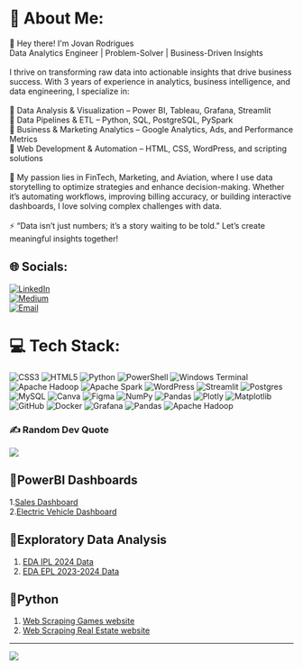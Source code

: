 # 💫 About Me:
👋 Hey there! I'm Jovan Rodrigues<br>Data Analytics Engineer | Problem-Solver | Business-Driven Insights<br><br>I thrive on transforming raw data into actionable insights that drive business success. With 3 years of experience in analytics, business intelligence, and data engineering, I specialize in:<br><br>🔹 Data Analysis & Visualization – Power BI, Tableau, Grafana, Streamlit<br>🔹 Data Pipelines & ETL – Python, SQL, PostgreSQL, PySpark<br>🔹 Business & Marketing Analytics – Google Analytics, Ads, and Performance Metrics<br>🔹 Web Development & Automation – HTML, CSS, WordPress, and scripting solutions<br><br>🚀 My passion lies in FinTech, Marketing, and Aviation, where I use data storytelling to optimize strategies and enhance decision-making. Whether it’s automating workflows, improving billing accuracy, or building interactive dashboards, I love solving complex challenges with data.<br><br>⚡ “Data isn’t just numbers; it’s a story waiting to be told.” Let’s create meaningful insights together! 


## 🌐 Socials:
[![LinkedIn](https://img.shields.io/badge/LinkedIn-%230077B5.svg?logo=linkedin&logoColor=white)](https://www.linkedin.com/in/jovan-ro/)  
[![Medium](https://img.shields.io/badge/Medium-12100E?logo=medium&logoColor=white)](https://medium.com/@@jovanr13)  
[![Email](https://img.shields.io/badge/Email-D14836?logo=gmail&logoColor=white)](mailto:jovanrodrigues13@gmail.com)  

# 💻 Tech Stack:
![CSS3](https://img.shields.io/badge/css3-%231572B6.svg?style=for-the-badge&logo=css3&logoColor=white) ![HTML5](https://img.shields.io/badge/html5-%23E34F26.svg?style=for-the-badge&logo=html5&logoColor=white) ![Python](https://img.shields.io/badge/python-3670A0?style=for-the-badge&logo=python&logoColor=ffdd54) ![PowerShell](https://img.shields.io/badge/PowerShell-%235391FE.svg?style=for-the-badge&logo=powershell&logoColor=white) ![Windows Terminal](https://img.shields.io/badge/Windows%20Terminal-%234D4D4D.svg?style=for-the-badge&logo=windows-terminal&logoColor=white) ![Apache Hadoop](https://img.shields.io/badge/Apache%20Hadoop-66CCFF?style=for-the-badge&logo=apachehadoop&logoColor=black) ![Apache Spark](https://img.shields.io/badge/Apache%20Spark-FDEE21?style=for-the-badge&logo=apachespark&logoColor=black) ![WordPress](https://img.shields.io/badge/WordPress-%23117AC9.svg?style=for-the-badge&logo=WordPress&logoColor=white) ![Streamlit](https://img.shields.io/badge/Streamlit-%23FE4B4B.svg?style=for-the-badge&logo=streamlit&logoColor=white) ![Postgres](https://img.shields.io/badge/postgres-%23316192.svg?style=for-the-badge&logo=postgresql&logoColor=white) ![MySQL](https://img.shields.io/badge/mysql-4479A1.svg?style=for-the-badge&logo=mysql&logoColor=white) ![Canva](https://img.shields.io/badge/Canva-%2300C4CC.svg?style=for-the-badge&logo=Canva&logoColor=white) ![Figma](https://img.shields.io/badge/figma-%23F24E1E.svg?style=for-the-badge&logo=figma&logoColor=white) ![NumPy](https://img.shields.io/badge/numpy-%23013243.svg?style=for-the-badge&logo=numpy&logoColor=white) ![Pandas](https://img.shields.io/badge/pandas-%23150458.svg?style=for-the-badge&logo=pandas&logoColor=white) ![Plotly](https://img.shields.io/badge/Plotly-%233F4F75.svg?style=for-the-badge&logo=plotly&logoColor=white) ![Matplotlib](https://img.shields.io/badge/Matplotlib-%23ffffff.svg?style=for-the-badge&logo=Matplotlib&logoColor=black) ![GitHub](https://img.shields.io/badge/github-%23121011.svg?style=for-the-badge&logo=github&logoColor=white) ![Docker](https://img.shields.io/badge/docker-%230db7ed.svg?style=for-the-badge&logo=docker&logoColor=white) ![Grafana](https://img.shields.io/badge/grafana-%23F46800.svg?style=for-the-badge&logo=grafana&logoColor=white) ![Pandas](https://img.shields.io/badge/pandas-%23150458.svg?style=for-the-badge&logo=pandas&logoColor=white) ![Apache Hadoop](https://img.shields.io/badge/Apache%20Hadoop-66CCFF?style=for-the-badge&logo=apachehadoop&logoColor=black)


### ✍️ Random Dev Quote
![](https://quotes-github-readme.vercel.app/api?type=horizontal&theme=radical)

## 🔗PowerBI Dashboards
1.[Sales Dashboard](https://github.com/rodricksjo/Powerbi_Dashboards/blob/main/Sales%20Dashboard%20.jpg)<br>
2.[Electric Vehicle Dashboard](https://github.com/rodricksjo/Powerbi_Dashboards/blob/main/EV%20Dashboard.jpg)<br>

## 🔗Exploratory Data Analysis
1. [EDA IPL 2024 Data](https://github.com/rodricksjo/EDA-IPL-2024-Analysis)<br>
2. [EDA EPL 2023-2024 Data](https://github.com/rodricksjo/EDA-EPL-2023-2024)<br>

## 🔗Python 
1. [Web Scraping Games website](https://github.com/rodricksjo/Scraping_website/blob/main/Web%20Scrapper%20for%20Video%20Games%20page.ipynb)<br>
2. [Web Scraping Real Estate website](https://github.com/rodricksjo/Scraping_website/blob/main/Real_estate_data_scraping.ipynb)<br>
---
[![](https://visitcount.itsvg.in/api?id=rodricksjo&icon=0&color=0)](https://visitcount.itsvg.in)
